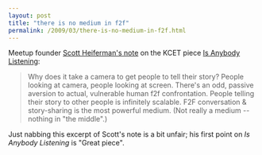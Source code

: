 ```yaml
---
layout: post
title: "there is no medium in f2f"
permalink: /2009/03/there-is-no-medium-in-f2f.html
---
```


<p>Meetup founder <a href="http://scott.heiferman.com/notes/2009/03/listening.html">Scott Heiferman's note</a> on the KCET piece <a href="http://kcet.org/socal/2009/03/is-anybody-listening.html">Is Anybody Listening</a>:</p>

<blockquote>
  <p>Why does it take a camera to get people to tell their story? People looking at camera, people looking at screen. There's an odd, passive aversion to actual, vulnerable human f2f confrontation. People telling their story to other people is infinitely scalable. F2F conversation &amp; story-sharing is the most powerful medium. (Not really a medium -- nothing in "the middle".)</p>
</blockquote>

<p>Just nabbing this excerpt of Scott's note is a bit unfair; his first point on <em>Is Anybody Listening</em> is "Great piece".  </p>



